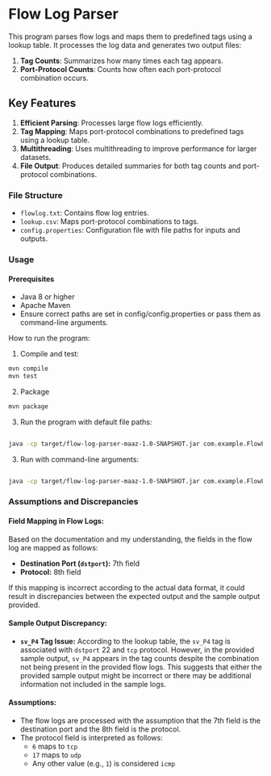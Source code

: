 # Flow Log Parser

This program parses flow logs and maps them to predefined tags using a lookup table. It processes the log data and generates two output files:
1. **Tag Counts**: Summarizes how many times each tag appears.
2. **Port-Protocol Counts**: Counts how often each port-protocol combination occurs.

## Key Features
1. **Efficient Parsing**: Processes large flow logs efficiently.
2. **Tag Mapping**: Maps port-protocol combinations to predefined tags using a lookup table.
3. **Multithreading**: Uses multithreading to improve performance for larger datasets.
4. **File Output**: Produces detailed summaries for both tag counts and port-protocol combinations.

### File Structure
- `flowlog.txt`: Contains flow log entries.
- `lookup.csv`: Maps port-protocol combinations to tags.
- `config.properties`: Configuration file with file paths for inputs and outputs.

### Usage
#### Prerequisites
- Java 8 or higher
- Apache Maven
- Ensure correct paths are set in config/config.properties or pass them as command-line arguments.

How to run the program:
1. Compile and test:
```bash
mvn compile
mvn test
```
2. Package
```bash
mvn package

```

3. Run the program with default file paths:
```bash

java -cp target/flow-log-parser-maaz-1.0-SNAPSHOT.jar com.example.FlowLogParser

```

3. Run with command-line arguments:
```bash

java -cp target/flow-log-parser-maaz-1.0-SNAPSHOT.jar com.example.FlowLogParser /path/to/flowlog.txt /path/to/lookup.csv
```


### Assumptions and Discrepancies

#### Field Mapping in Flow Logs:
Based on the documentation and my understanding, the fields in the flow log are mapped as follows:
- **Destination Port (`dstport`):** 7th field
- **Protocol:** 8th field

If this mapping is incorrect according to the actual data format, it could result in discrepancies between the expected output and the sample output provided.

#### Sample Output Discrepancy:
- **`sv_P4` Tag Issue:** According to the lookup table, the `sv_P4` tag is associated with `dstport` 22 and `tcp` protocol. However, in the provided sample output, `sv_P4` appears in the tag counts despite the combination not being present in the provided flow logs. This suggests that either the provided sample output might be incorrect or there may be additional information not included in the sample logs.

#### Assumptions:
- The flow logs are processed with the assumption that the 7th field is the destination port and the 8th field is the protocol.
- The protocol field is interpreted as follows:
  - `6` maps to `tcp`
  - `17` maps to `udp`
  - Any other value (e.g., `1`) is considered `icmp`

